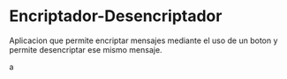 # Encriptador-Desencriptador

Aplicacion que permite encriptar mensajes mediante el uso de un boton y permite desencriptar ese mismo mensaje.

a
